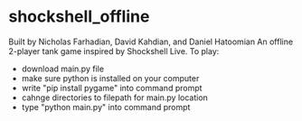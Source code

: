 # shockshell_offline
Built by Nicholas Farhadian, David Kahdian, and Daniel Hatoomian
An offline 2-player tank game inspired by Shockshell Live.
To play: 
  - download main.py file
  - make sure python is installed on your computer
  - write "pip install pygame" into command prompt
  - cahnge directories to filepath for main.py location
  - type "python main.py" into command prompt

